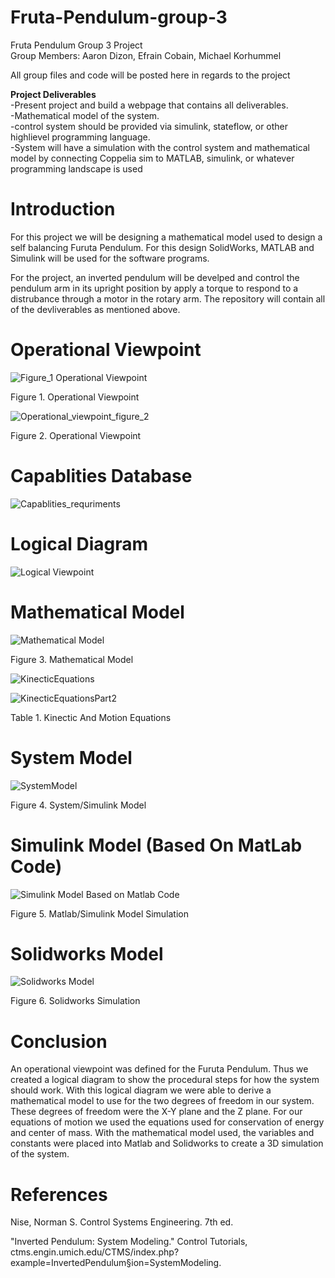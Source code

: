 # Fruta-Pendulum-group-3
Fruta Pendulum Group 3 Project <br> 
Group Members: Aaron Dizon, Efrain Cobain, Michael Korhummel

All group files and code will be posted here in regards to the project<br>

<b><strong>Project Deliverables</strong></b><br> 
-Present project and build a webpage that contains all deliverables. <br> 
-Mathematical model of the system. <br> 
-control system should be provided via simulink, stateflow, or other highlievel programming language. <br> 
-System will have a simulation with the control system and mathematical model by connecting Coppelia sim to 
 MATLAB, simulink, or whatever programming landscape is used<br> 

# Introduction

For this project we will be designing a mathematical model used to design a self balancing Furuta Pendulum. For this design SolidWorks, MATLAB and Simulink will be used for the software programs.<br> 

For the project, an inverted pendulum will be develped and control the pendulum arm in its upright position by apply a torque to respond to a distrubance through a motor in the rotary arm. The repository will contain all of the devliverables as mentioned above. 

# Operational Viewpoint

![Figure_1 Operational Viewpoint](https://user-images.githubusercontent.com/79562109/146608740-2a233285-b23f-4b86-9737-656b88f5b718.PNG)

Figure 1. Operational Viewpoint

![Operational_viewpoint_figure_2](https://user-images.githubusercontent.com/79562109/146608751-5404d432-54be-410e-a669-68f874448658.PNG)

Figure 2. Operational Viewpoint



# Capablities Database
![Capablities_requriments](https://user-images.githubusercontent.com/79562109/146608048-f0b67009-906d-4b24-ae8f-4de28fe62b8b.PNG)


# Logical Diagram
![Logical Viewpoint](https://user-images.githubusercontent.com/79562109/146626366-2c5d2a41-1769-4ba2-92d0-7b02d3ecdbfc.PNG)


# Mathematical Model 

![Mathematical Model](https://github.com/ecobian120/Fruta-Pendulum-group-3/blob/main/ReportAndReportImages/MathematicalModel.png?raw=true)

Figure 3. Mathematical Model

![KinecticEquations](https://github.com/ecobian120/Fruta-Pendulum-group-3/blob/main/ReportAndReportImages/KinecticAndMotionEquations.png?raw=true)

![KinecticEquationsPart2](https://github.com/ecobian120/Fruta-Pendulum-group-3/blob/main/ReportAndReportImages/KinecticAndMotionEquationsPart2.png?raw=true)

Table 1. Kinectic And Motion Equations

# System Model

![SystemModel](https://github.com/ecobian120/Fruta-Pendulum-group-3/blob/main/FurutaMatLabSimulink/SystemSimulinkModel.png?raw=true)

Figure 4. System/Simulink Model

# Simulink Model (Based On MatLab Code)

![Simulink Model Based on Matlab Code](https://github.com/ecobian120/Fruta-Pendulum-group-3/blob/main/FurutaMatLabSimulink/FurutaSimulink.gif?raw=true)

Figure 5. Matlab/Simulink Model Simulation

# Solidworks Model

![Solidworks Model](https://github.com/ecobian120/Fruta-Pendulum-group-3/blob/main/solidworks%20simulation/SolidworksModel.gif)

Figure 6. Solidworks Simulation

# Conclusion 

An operational viewpoint was defined for the Furuta Pendulum. Thus we created a logical diagram to show the procedural steps for how the system should work. With this logical diagram we were able to derive a mathematical model to use for the two degrees of freedom in our system. These degrees of freedom were the X-Y plane and the Z plane. For our equations of motion we used the equations used for conservation of energy and center of mass. With the mathematical model used, the variables and constants were placed into Matlab and Solidworks to create a 3D simulation of the system.

# References 

Nise, Norman S. Control Systems Engineering. 7th ed. <br> 

"Inverted Pendulum: System Modeling." Control Tutorials, ctms.engin.umich.edu/CTMS/index.php?example=InvertedPendulum§ion=SystemModeling. <br> 





